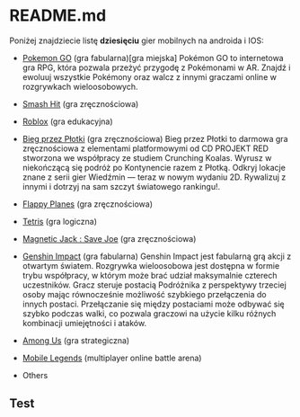 # README.md

Poniżej znajdziecie listę **dziesięciu** gier mobilnych na androida i IOS:

+ [Pokemon GO](https://play.google.com/store/apps/details?id=com.nianticlabs.pokemongo&gl=US) (gra fabularna)[gra miejska]
Pokémon GO to internetowa gra RPG, która pozwala przeżyć przygodę z Pokémonami w AR. Znajdź i ewoluuj wszystkie Pokémony oraz walcz z innymi graczami online w rozgrywkach wieloosobowych.

+ [Smash Hit](https://play.google.com/store/apps/details?id=com.mediocre.smashhit&gl=US) (gra zręcznościowa)
+ [Roblox](https://play.google.com/store/apps/details?id=com.roblox.client&gl=US) (gra edukacyjna)
+ [Bieg przez Płotki](https://apps.apple.com/pl/app/bieg-przez-p%C5%82otki/id1630929227?l=pl) (gra zręcznościowa)
Bieg przez Płotki to darmowa gra zręcznościowa z elementami platformowymi od CD PROJEKT RED stworzona we współpracy ze studiem Crunching Koalas. Wyrusz w niekończącą się podróż po Kontynencie razem z Płotką. Odkryj lokacje znane z serii gier Wiedźmin — teraz w nowym wydaniu 2D. Rywalizuj z innymi i dotrzyj na sam szczyt światowego rankingu!.

+ [Flappy Planes](https://play.google.com/store/apps/details?id=com.AwsApps.FlappyBirds&gl=US) (gra zręcznościowa)
+ [Tetris](https://play.google.com/store/apps/details?id=com.n3twork.tetris&gl=US) (gra logiczna)
+ [Magnetic Jack : Save Joe](https://play.google.com/store/apps/details?id=com.Yafes.MagneticJack&gl=US) (gra zręcznościowa)
+ [Genshin Impact](https://play.google.com/store/apps/details?id=com.miHoYo.GenshinImpact&gl=us) (gra fabularna)
Genshin Impact jest fabularną grą akcji z otwartym światem. Rozgrywka wieloosobowa jest dostępna w formie trybu współpracy, w którym może brać udział maksymalnie czterech uczestników. Gracz steruje postacią Podróżnika z perspektywy trzeciej osoby mając równocześnie możliwość szybkiego przełączenia do innych postaci. Przełączanie się między postaciami może odbywać się szybko podczas walki, co pozwala graczowi na użycie kilku różnych kombinacji umiejętności i ataków.

+ [Among Us](https://play.google.com/store/apps/details?id=com.innersloth.spacemafia&gl=us) (gra strategiczna)
+ [Mobile Legends](https://apps.apple.com/pl/app/league-of-legends-wild-rift/id1480616990?l=pl) (multiplayer online battle arena)
+ Others

## Test
  


